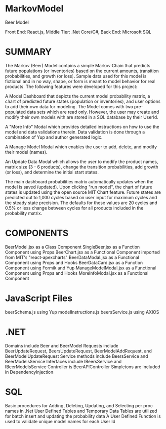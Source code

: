 # MarkovModel
Beer Model

Front End: React.js, 
Middle Tier: .Net Core/C#, 
Back End: Microsoft SQL

# SUMMARY
The Markov (Beer) Model contains a simple Markov Chain that predicts future populations (or inventories) based on the current amounts, transition probabilities, and growth (or loss).  Sample data used for this model is fictional and in no way, shape, or form is meant to model behavior for real products.  The following features were developed for this project:

A Model Dashboard that depicts the current model probability matrix, a chart of predicted future states (population or inventories), and user options to add their own data for modeling.  The Model comes with two pre-populated data sets which are read only.  However, the user may create and modify their own models with are stored in a SQL database by their UserId.

A "More Info" Modal which provides detailed instructions on how to use the model and data validations therein.  Data validation is done through a combination of Yup and author generated logic.

A Manage Model Modal which enables the user to add, delete, and modify their model (names).

An Update Data Modal which allows the user to modify the product names, matrix size (3 - 6 products), change the transition probabilities, add growth (or loss), and determine the initial start states.

The main dashboard probabilities matrix automatically updates when the model is saved (updated).  Upon clicking "run model", the chart of future states is updated using the open source MIT Chart feature.  Future states are predicted out to 1,000 cycles based on user input for maximum cycles and the steady state precision.  The defaults for these values are 20 cycles and 0.5% or less change between cycles for all products included in the probability matrix.

# COMPONENTS
BeerModel.jsx as a Class Component
SingleBeer.jsx as a Function Component using Props
BeerChart.jsx as a Functional Component imported from MIT's "react-apexcharts"
BeerDataModal.jsx as a Functional Component using Props and Hooks
BeerDataCard.jsx as a Function Component using Formik and Yup
ManageModelModal.jsx as a Functional Component using Props and Hooks
MoreInfoModal.jsx as a Functional Component

# JavaScript Files
beerSchema.js using Yup
modelInstructions.js
beersService.js using AXIOS

# .NET
Domains include Beer and BeerModel
Requests include BeerUpdateRequest, BeersUpdateRequest, BeerModelAddRequest, and BeerModelUpdateRequest
Service methods include BeersService and BeerModelsService
Interfaces include IBeersService and IBeerModelsService
Controller is BeerAPIController
Simpletons are included in DependencyInjection

# SQL
Basic procedures for Adding, Deleting, Updating, and Selecting per proc names in .Net
User Defined Tables and Temporary Data Tables are utilized for batch insert and updating the probability data 
A User Defined Function is used to validate unique model names for each User Id
